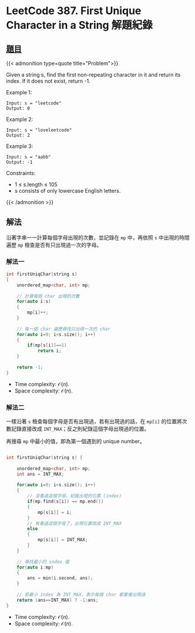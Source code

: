 # LeetCode 387. First Unique Character in a String 解題紀錄



## [題目](https://leetcode.com/problems/first-unique-character-in-a-string/)


{{< admonition type=quote title="Problem">}}

Given a string s, find the first non-repeating character in it and return its index. If it does not exist, return -1.

 

Example 1:

```
Input: s = "leetcode"
Output: 0
```

Example 2:

```
Input: s = "loveleetcode"
Output: 2
```

Example 3:

```
Input: s = "aabb"
Output: -1
```

Constraints:

- 1 $\leq$ s.length $\leq$ 105
- s consists of only lowercase English letters.

{{< /admonition >}}


## 解法

沿著字串一一計算每個字母出現的次數，並記錄在 `mp` 中，再依照 `s` 中出現的時間遍歷 `mp` 檢查是否有只出現過一次的字母。

### 解法一

```cpp
int firstUniqChar(string s)
{
    unordered_map<char, int> mp;
    
    // 計算每個 char 出現的次數
    for(auto i:s)
    {
        mp[i]++;
    }
    
    // 每一個 char 遍歷尋找只出現一次的 char
    for(auto i=0; i<s.size(); i++)
    {
        if(mp[s[i]]==1)
            return i;
    }
    
    return -1;
}
```

- Time complexity:  $\mathcal{O}(n)$.
- Space complexity:  $\mathcal{O}(n)$.

### 解法二

一樣沿著 `s` 檢查每個字母是否有出現過，若有出現過的話，在 `mp[i]` 的位置將次數記錄直接改成 `INT_MAX`；反之則紀錄這個字母出現過的位置。

再搜尋 `mp` 中最小的值，即為第一個遇到的 unique number。

```cpp

int firstUniqChar(string s) {
    
    unordered_map<char, int> mp;
    int ans = INT_MAX;
    
    for(auto i=0; i<s.size(); i++)
    {
        // 沒看過這個字母，紀錄出現的位置 (index)
        if(mp.find(s[i]) == mp.end())
        {
            mp[s[i]] = i;
        }
        // 有看過這個字母了，出現位置改成 INT_MAX
        else
        {
            mp[s[i]] = INT_MAX;
        }
    }
    
    // 尋找最小的 index 值
    for(auto i:mp)
    {
        ans = min(i.second, ans);
    }
    
    // 若最小 index 為 INT_MAX，表示每個 char 都重複出現過
    return (ans==INT_MAX) ? -1:ans;
}
```

- Time complexity:  $\mathcal{O}(n)$.
- Space complexity:  $\mathcal{O}(n)$.

